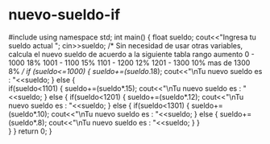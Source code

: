 # nuevo-sueldo-if
#include <iostream>
using namespace std;
int main()
{
float sueldo;
cout<<"Ingresa tu sueldo actual ";
cin>>sueldo;
/*
Sin necesidad de usar otras variables, calcula el nuevo sueldo de acuerdo a la siguiente tabla
rango aumento
0 - 1000 18% 
1001 - 1100 15%
1101 - 1200 12%
1201 - 1300 10%
mas de 1300 8%
*/
if (sueldo<=1000)
{
  sueldo+=(sueldo*.18);
  cout<<"\nTu nuevo sueldo es : "<<sueldo;
}
  else
  {   
	if(sueldo<1101)
	{
        sueldo+=(sueldo*.15);
        cout<<"\nTu nuevo sueldo es : "<<sueldo;
	}
    else
	{
       if(sueldo<1201)
	   	{
            sueldo+=(sueldo*.12);
            cout<<"\nTu nuevo sueldo es : "<<sueldo;
		}
        else
		{
            if(sueldo<1301)
			{
                sueldo+=(sueldo*.10);
                cout<<"\nTu nuevo sueldo es : "<<sueldo;
			}
            else
			{
                sueldo+=(sueldo*.8);
                cout<<"\nTu nuevo sueldo es : "<<sueldo;
			}
        }    
    }
	}
return 0;
}
